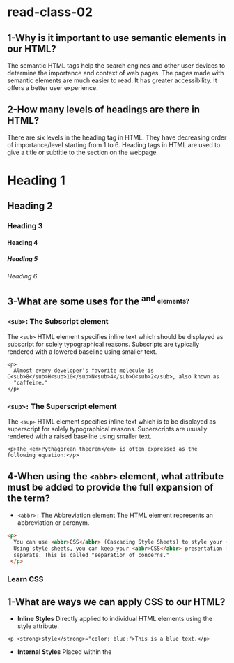 # read-class-02
## 1-Why is it important to use semantic elements in our HTML?
The semantic HTML tags help the search engines and other user devices to determine the importance and context of web pages. The pages made with semantic elements are much easier to read. It has greater accessibility. It offers a better user experience.
## 2-How many levels of headings are there in HTML?
There are six levels in the heading tag in HTML. They have decreasing order of importance/level starting from 1 to 6. Heading tags in HTML are used to give a title or subtitle to the section on the webpage.
                                               
<h1>Heading 1</h1>                                 
<h2>Heading 2</h2>
<h3>Heading 3</h3>
<h4>Heading 4</h4>
<h5>Heading 5</h5>
<h6>Heading 6</h6>

## 3-What are some uses for the <sup> and <sub> elements?
### `<sub>`: The Subscript element
The `<sub>` HTML element specifies inline text which should be displayed as subscript for solely typographical reasons. Subscripts are typically rendered with a lowered baseline using smaller text.

```
<p>
  Almost every developer's favorite molecule is C<sub>8</sub>H<sub>10</sub>N<sub>4</sub>O<sub>2</sub>, also known as
  "caffeine."
</p>

```

### `<sup>:` The Superscript element
The `<sup>` HTML element specifies inline text which is to be displayed as superscript for solely typographical reasons. Superscripts are usually rendered with a raised baseline using smaller text.

```
<p>The <em>Pythagorean theorem</em> is often expressed as the following equation:</p>

```



## 4-When using the `<abbr>` element, what attribute must be added to provide the full expansion of the term?
- `<abbr>:` The Abbreviation element The <abbr> HTML element represents an abbreviation or acronym.

```html
<p>
  You can use <abbr>CSS</abbr> (Cascading Style Sheets) to style your <abbr>HTML</abbr> (HyperText Markup Language).
  Using style sheets, you can keep your <abbr>CSS</abbr> presentation layer and <abbr>HTML</abbr> content layer
  separate. This is called "separation of concerns."
 </p>
```

### Learn CSS
## 1-What are ways we can apply CSS to our HTML?
- **Inline Styles**
  Directly applied to individual HTML elements using the style attribute.
```
<p <strong>style</strong>="color: blue;">This is a blue text.</p>
```
 - **Internal Styles**
   Placed within the <style> tags in the <head> section of an HTML document.
  ```
 <head>
  <style>
    p {
      color: red;
    }
  </style>
</head>
<body>
  <p>This is a red text.</p>
</body>
```
- **External Styles**
CSS rules are placed in a separate .css file.
This file is then linked to the HTML document using the <link> tag.
```
<head>
  <link rel="stylesheet" href="styles.css">
</head>
```

## 2-Why should we avoid using inline styles?
The build-up of the inline CSS styles often translates into code duplication, making the project harder to maintain when the same style needs to be changed in several places. The same applies to the inline JavaScript snippets, as they cannot be reused across Screens or Web Blocks.

## 3-What is representing the selector?
In CSS, a selector is a pattern that matches specific elements in an HTML document. The selector determines which elements in the document will be styled by the CSS rules defined within that rule set. Here's a breakdown of what selectors represent.

- **Type (or Tag) Selector:** Matches elements based on their node name.

Example: p will select all <p> elements.
`p {
  color: blue;
}`

- **Class Selector:** Matches elements based on their class attribute.

Example: .highlight will select all elements with class="highlight".
`.highlight {
  background-color: yellow;
}`

- **ID Selector:** Matches a single element based on its id attribute.

Example: #header will select the element with id="header"
`#header {
  background-color: gray;
}`

- **Descendant Selector:** Matches elements that are descendants of a specified element.

Example: article p will select all <p> elements that are inside an <article> element.
`article p {
  font-size: 16px;
}`

- **Attribute Selector:** Matches elements based on their attributes and values.

Example: input[type="text"] will select all <input> elements with a type attribute value of "text".
`input[type="text"] {
  border: 1px solid black;
}`

- **Pseudo-class Selector:** Matches elements based on their state or position.

Example: a:hover will select anchor elements when they are being hovered over.
`a:hover {
  color: red;
}`

- **Grouping Selector:** Allows you to group multiple selectors together to apply the same styles.
  `h1, h2, h3 {
  font-family: Arial, sans-serif;

## 4-Which components are the CSS declarations?
A CSS declaration consists of two main components:

- **Property:** This is the aspect of the element you want to style, such as its color, font size, width, etc. It's the "what" of the declaration.

- **Value:** This specifies how you want to style the property. For example, if the property is color, the value could be red, #FF0000, rgb(255,0,0), etc. It's the "how" of the declaration.

The property and value are separated by a colon **(:)** and typically end with a semicolon **(;).**
`property: value;`

## 5-Which components are considered properties?
The components that are considered properties are:

 - **color**
- **padding**

  

### LEARN JS
## 1-What data type is a sequence of text enclosed in single quote marks?
A sequence of text enclosed in single quote marks (' ') is considered a string data type in JS.
## 2-List 4 types of JavaScript operators.
Here are four types of JavaScript operators:

Arithmetic Operators: These are used to perform mathematical operations.

+ (Addition)
- (Subtraction)
* (Multiplication)
/ (Division)
Comparison Operators: These are used to compare two values.

== (Equal to)
!= (Not equal to)
> (Greater than)
< (Less than)
Logical Operators: These are used to determine the logic between variables or values.

&& (Logical AND)
|| (Logical OR)
! (Logical NOT)
Assignment Operators: These are used to assign values to variables.

= (Assign)
+= (Add and assign)
-= (Subtract and assign)
*= (Multiply and assign)
## 3-Describe a real world Problem you could solve with a Function.
Problem:
A retail store wants to calculate the total price of items after applying a discount. The store often has sales where they offer different percentage discounts on items, and they need a quick way to determine the final price after the discount.

Solution with a JavaScript Function:
We can create a function called calculateDiscountedPrice that takes in the original price of an item and the discount percentage, then returns the discounted price.

javascript
Copy code
function calculateDiscountedPrice(originalPrice, discountPercentage) {
    let discountAmount = originalPrice * (discountPercentage / 100);
    let discountedPrice = originalPrice - discountAmount;
    return discountedPrice;
}

// Example usage:
```
let originalPrice = 100; // $100
let discountPercentage = 20; // 20% off
let finalPrice = calculateDiscountedPrice(originalPrice, discountPercentage);
console.log(`The final price after a ${discountPercentage}% discount is: $${finalPrice}`);
```
This function can be used by the store's point-of-sale system or on their website to quickly calculate and display discounted prices during sales. It simplifies the process and ensures consistent and accurate calculations.

### Making Decisions In Your Code – Conditionals.

## 1-An if statement checks a __ and if it evaluates to ___, then the code block will execute.

An if statement checks a `boolean value` and only executes a block of code if that value is `true`.

## 2-What is the use of an else if?

The `else if` statement in programming is used to introduce an additional condition to an `if` statement. It allows for multiple conditions to be checked in a sequential manner. Here's how it's used:

- The `if` statement checks its condition first.
- If the `if` condition is `false`, the program will then check the condition of the subsequent `else if` statement.
- If the `else if` condition is also `false`, the program can check another `else if` condition (if provided), and so on.
- If none of the conditions are `true`, an optional `else` block can be executed.

The primary use of `else if` is to handle multiple, distinct conditions in a clear and organized manner. It allows for more specific control flow in a program.

## 3-List 3 different types of comparison operators.

- **Equal to (`==`)**:
  - Compares two values for equality.
  - Returns `true` if the values are equal, even if they are of different data types (due to type coercion).
  - Example: `5 == "5"` would return `true`.

- **Strictly equal to (`===`)**:
  - Compares two values for equality, taking into account both value and data type.
  - Returns `true` only if the values and their data types are the same.
  - Example: `5 === "5"` would return `false`.

- **Not equal to (`!=`)**:
  - Compares two values for inequality.
  - Returns `true` if the values are not equal.
  - Example: `5 != 6` would return `true`.

There are other comparison operators as well, such as `>`, `<`, `>=`, `<=`, and `!==`, but the above three are among the most commonly used.

## 4-What is the difference between the logical operator `&&` and `||`?

The logical operators `&&` and `||` are used to combine multiple conditions in JavaScript (and many other programming languages). Here's the difference between the two:

- **Logical AND (`&&`)**:
  - Returns `true` if both operands are `true`.
  - If the first operand is `false`, it short-circuits and doesn't evaluate the second operand.
  - Example:
    ```javascript
    true && true   // Returns true
    true && false  // Returns false
    false && true  // Returns false (second operand is not evaluated)
    false && false // Returns false
    ```

- **Logical OR (`||`)**:
  - Returns `true` if at least one of the operands is `true`.
  - If the first operand is `true`, it short-circuits and doesn't evaluate the second operand.
  - Example:
    ```javascript
    true || true   // Returns true
    true || false  // Returns true
    false || true  // Returns true
    false || false // Returns false
    ```












